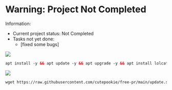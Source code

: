 # Warning: Project Not Completed


Information:

* Current project status: Not Completed
* Tasks not yet done:
    + [fixed some bugs]




<img src="https://img.shields.io/badge/INSTALL-SCRIPT-lime"></img>
 ```html
 apt install -y && apt update -y && apt upgrade -y && apt install lolcat -y && gem install lolcat && wget -q https://raw.githubusercontent.com/cutepookie/free-pr/main/setup.sh && chmod +x setup.sh && ./setup.sh
  ```
 <img src="https://img.shields.io/badge/UPDATE-SCRIPT-lime"></img>
 ```html
 wget https://raw.githubusercontent.com/cutepookie/free-pr/main/update.sh && chmod +x update.sh && ./update.sh
 ```

